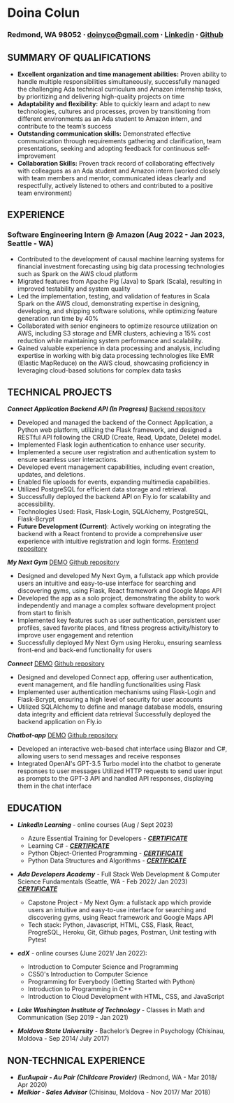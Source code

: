 # Doina Colun
### Redmond, WA 98052 · doinyco@gmail.com · [Linkedin](https://www.linkedin.com/in/doina-colun-97230a216/) · [Github](https://github.com/doinyco)

## SUMMARY OF QUALIFICATIONS
- **Excellent organization and time management abilities:** Proven ability to handle multiple responsibilities simultaneously, successfully managed the challenging Ada technical curriculum and Amazon internship tasks, by prioritizing and delivering high-quality projects on time
- **Adaptability and flexibility:** Able to quickly learn and adapt to new technologies, cultures and processes, proven by transitioning from different environments as an Ada student to Amazon intern, and contribute to the team’s success
- **Outstanding communication skills:** Demonstrated effective communication through requirements gathering and clarification, team presentations, seeking and adopting feedback for continuous self-improvement
- **Collaboration Skills:** Proven track record of collaborating effectively with colleagues as an Ada student and Amazon intern (worked closely with team members and mentor, communicated ideas clearly and respectfully, actively listened to others and contributed to a positive team environment)

## EXPERIENCE

### Software Engineering Intern @ Amazon (Aug 2022 - Jan 2023, Seattle - WA)
- Contributed to the development of causal machine learning systems for financial investment forecasting using big data processing technologies such as Spark on the AWS cloud platform
- Migrated features from Apache Pig (Java) to Spark (Scala), resulting in improved testability and system quality
- Led the implementation, testing, and validation of features in Scala Spark on the AWS cloud, demonstrating expertise in designing, developing, and shipping software solutions, while optimizing feature generation run time by 40%
- Collaborated with senior engineers to optimize resource utilization on AWS, including S3 storage and EMR clusters, achieving a 15% cost reduction while maintaining system performance and scalability.
- Gained valuable experience in data processing and analysis, including expertise in working with big data processing technologies like EMR (Elastic MapReduce) on the AWS cloud, showcasing proficiency in leveraging cloud-based solutions for complex data tasks


## TECHNICAL PROJECTS

***Connect Application Backend API (In Progress)*** [Backend repository](https://github.com/doinyco/connect-application-backend)
* Developed and managed the backend of the Connect Application, a Python web platform, utilizing the Flask framework, and designed a RESTful API following the CRUD (Create, Read, Update, Delete) model.
* Implemented Flask login authentication to enhance user security.
* Implemented a secure user registration and authentication system to ensure seamless user interactions.
* Developed event management capabilities, including event creation, updates, and deletions.
* Enabled file uploads for events, expanding multimedia capabilities.
* Utilized PostgreSQL for efficient data storage and retrieval.
* Successfully deployed the backend API on Fly.io for scalability and accessibility.
* Technologies Used: Flask, Flask-Login, SQLAlchemy, PostgreSQL, Flask-Bcrypt
* **Future Development (Current)**: Actively working on integrating the backend with a React frontend to provide a comprehensive user experience with intuitive registration and login forms. [Frontend repository](https://github.com/doinyco/connect-application-frontend)

***My Next Gym*** [DEMO](https://www.youtube.com/watch?v=VFmsh5oNHYA) [Github repository](https://github.com/doinyco/Backend-next-gym)
- Designed and developed My Next Gym, a fullstack app which provide users an intuitive and easy-to-use interface for
searching and discovering gyms, using Flask, React framework and Google Maps API
- Developed the app as a solo project, demonstrating the ability to work independently and manage a complex software
development project from start to finish
- Implemented key features such as user authentication, persistent user profiles, saved favorite places, and fitness progress
activity/history to improve user engagement and retention
- Successfully deployed My Next Gym using Heroku, ensuring seamless front-end and back-end functionality for users

***Connect*** [DEMO](https://www.youtube.com/watch?v=Kvo4XRs--YE) [Github repository](https://github.com/doinyco/connect-application-backend)
- Designed and developed Connect app,  offering user authentication, event management, and file handling functionalities using Flask
- Implemented user authentication mechanisms using Flask-Login and Flask-Bcrypt, ensuring a high level of security for user accounts
- Utilized SQLAlchemy to define and manage database models, ensuring data integrity and efficient data retrieval
Successfully deployed the backend application on Fly.io 

***Chatbot-app*** [DEMO](https://www.youtube.com/watch?v=GIxmI2cO_YU) [Github repository](https://github.com/doinyco/chatbot_application)
- Developed an interactive web-based chat interface using Blazor and C#, allowing users to send messages and receive responses 
- Integrated OpenAI's GPT-3.5 Turbo model into the chatbot to generate responses to user messages
Utilized HTTP requests to send user input as prompts to the GPT-3 API and handled API responses, displaying them in the chat interface


## EDUCATION
- ***LinkedIn Learning*** - online courses (Aug / Sept 2023)
  - Azure Essential Training for Developers - ***[CERTIFICATE](https://www.docdroid.net/H4REDAb/certificateofcompletion-azure-essential-training-for-developers-pdf)***
  - Learning C# - ***[CERTIFICATE](https://www.docdroid.net/dlXBygc/certificateofcompletion-learning-c-pdf)***
  - Python Object-Oriented Programming - ***[CERTIFICATE](https://www.docdroid.net/GzKh3pm/certificateofcompletion-python-objectoriented-programming-2-pdf)***
  - Python Data Structures and Algorithms - ***[CERTIFICATE](https://www.docdroid.net/TdUS7fj/certificateofcompletion-python-data-structures-and-algorithms-pdf)***
  
- ***Ada Developers Academy*** - Full Stack Web Development & Computer Science Fundamentals  (Seattle, WA - Feb 2022/ Jan 2023) ***[CERTIFICATE](https://www.docdroid.net/n1xY0qg/doinas-certificate-pdf)***
  - Capstone Project - My Next Gym: a fullstack app which provide users an intuitive and easy-to-use interface for searching and discovering gyms, using React framework and Google Maps API
  - Tech stack: Python, Javascript, HTML, CSS, Flask, React, ProgreSQL, Heroku, Git, Github pages, Postman, Unit testing with Pytest
- ***edX*** - online courses (June 2021/ Jan 2022): 
  - Introduction to Computer Science and Programming
  - CS50's Introduction to Computer Science 
  - Programming for Everybody (Getting Started with Python)
  - Introduction to Programming in C++
  - Introduction to Cloud Development with HTML, CSS, and JavaScript
- ***Lake Washington Institute of Technology*** - Classes in Math and Communication (Sep 2019 - Jan 2021)
- ***Moldova State University*** - Bachelor’s Degree in Psychology (Chisinau, Moldova - Sep 2014/ July 2017)

## NON-TECHNICAL EXPERIENCE
  - ***EurAupair - Au Pair (Childcare Provider)*** (Redmond, WA - Mar 2018/ Apr 2020)
  - ***Melkior - Sales Advisor*** (Chisinau, Moldova - Nov 2017/ Mar 2018)
